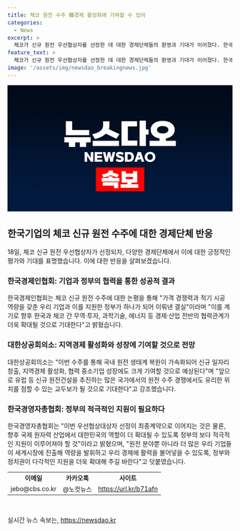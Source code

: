 ```yaml
---
title: 체코 원전 수주 韓경제 활성화에 기여할 수 있어
categories:
  - News
excerpt: >
  체코가 신규 원전 우선협상자를 선정한 데 대한 경제단체들의 환영과 기대가 이어졌다. 한국경제인협회는 논평을 통해 우리 기업과 정부의 노력으로 이루어낸 성과를 강조하며 한국과 체코 간 경제 협력 관계 확대를 기대했다. 대한상공회의소는 이를 통해 원전 생태계 복원, 일자리 창출, 지역경제 활성화에 기여할 것으로 전망했고, 한국경영자총협회도 정부의 지원이 확대되어야 한다고 강조했다. 이에 대한민국의 역할이 더 확대될 수 있도록 지원을 요청했다. 국내 기업의 세계시장 진출을 희망하는 의견을 제시했다.
feature_text: >
  체코가 신규 원전 우선협상자를 선정한 데 대한 경제단체들의 환영과 기대가 이어졌다. 한국경제인협회는 논평을 통해 우리 기업과 정부의 노력으로 이루어낸 성과를 강조하며 한국과 체코 간 경제 협력 관계 확대를 기대했다. 대한상공회의소는 이를 통해 원전 생태계 복원, 일자리 창출, 지역경제 활성화에 기여할 것으로 전망했고, 한국경영자총협회도 정부의 지원이 확대되어야 한다고 강조했다. 이에 대한민국의 역할이 더 확대될 수 있도록 지원을 요청했다. 국내 기업의 세계시장 진출을 희망하는 의견을 제시했다.
image: '/assets/img/newsdao_breakingnews.jpg'
---
```


<p><img src="/assets/img/newsdao_breakingnews.jpg" alt="koreaapp 속보" /></p>

<h2 data-ke-size="size26">한국기업의 체코 신규 원전 수주에 대한 경제단체 반응</h2>

<p data-ke-size="size16">18일, 체코 신규 원전 우선협상자가 선정되자, 다양한 경제단체에서 이에 대한 긍정적인 평가와 기대를 표명했습니다. 이에 대한 반응을 살펴보겠습니다.</p>

<h3>한국경제인협회: 기업과 정부의 협력을 통한 성공적 결과</h3>

<p data-ke-size="size16">한국경제인협회는 체코 신규 원전 수주에 대한 논평을 통해 "가격 경쟁력과 적기 시공 역량을 갖춘 우리 기업과 이를 지원한 정부가 하나가 되어 이뤄낸 결실"이라며 "이를 계기로 향후 한국과 체코 간 무역·투자, 과학기술, 에너지 등 경제·산업 전반의 협력관계가 더욱 확대될 것으로 기대한다"고 밝혔습니다.</p>

<h3>대한상공회의소: 지역경제 활성화와 성장에 기여할 것으로 전망</h3>

<p data-ke-size="size16">대한상공회의소는 "이번 수주를 통해 국내 원전 생태계 복원이 가속화되어 신규 일자리 창출, 지역경제 활성화, 협력 중소기업 성장에도 크게 기여할 것으로 예상된다"며 "앞으로 유럽 등 신규 원전건설을 추진하는 많은 국가에서의 원전 수주 경쟁에서도 유리한 위치를 점할 수 있는 교두보가 될 것으로 기대한다"고 강조했습니다.</p>

<h3>한국경영자총협회: 정부의 적극적인 지원이 필요하다</h3>

<p data-ke-size="size16">한국경영자총협회는 "이번 우선협상대상자 선정이 최종계약으로 이어지는 것은 물론, 향후 국제 원자력 산업에서 대한민국의 역할이 더 확대될 수 있도록 정부의 보다 적극적인 지원이 이루어져야 할 것"이라고 밝혔으며, "원전 분야뿐 아니라 더 많은 우리 기업들이 세계시장에 진출해 역량을 발휘하고 우리 경제에 활력을 불어넣을 수 있도록, 정부와 정치권이 다각적인 지원을 더욱 확대해 주길 바란다"고 덧붙였습니다.</p>

<table>
    <tr>
        <td style="text-align: center; height: 17px;"><b>이메일</b></td>
        <td style="text-align: center; height: 17px;"><b>카카오톡</b></td>
        <td style="text-align: center; height: 17px;"><b>사이트</b></td>
    </tr>
    <tr>
        <td style="text-align: center; height: 17px;">jebo@cbs.co.kr</td>
        <td style="text-align: center; height: 17px;">@노컷뉴스</td>
        <td style="text-align: center; height: 17px;"><a href="https://url.kr/b71afn">https://url.kr/b71afn</a></td>
    </tr>
</table>

<p data-ke-size="size16">&nbsp;</p>
실시간 뉴스 속보는, <a href="https://newsdao.kr" rel="dofollow">https://newsdao.kr</a>


